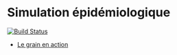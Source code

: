 Simulation épidémiologique
==========================

[![Build Status](https://travis-ci.org/InriaMecsci/modele-sir.png?branch=master)](https://travis-ci.org/InriaMecsci/modele-sir)

* [Le grain en action](http://inriamecsci.github.com/#!/grains/modele-sir)

